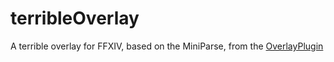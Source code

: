 # terribleOverlay
A terrible overlay for FFXIV, based on the MiniParse, from the [OverlayPlugin](https://github.com/ngld/OverlayPlugin)
